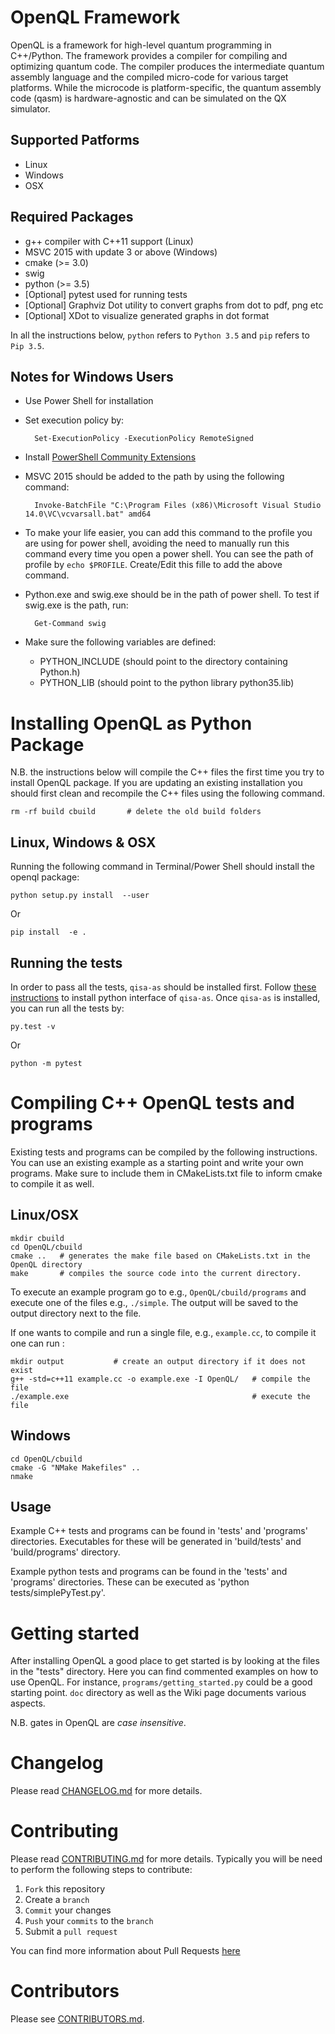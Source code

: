 # OpenQL Framework #

OpenQL is a framework for high-level quantum programming in C++/Python. The framework provides a compiler for compiling and optimizing quantum code. The compiler produces the intermediate quantum assembly language and the compiled micro-code for various target platforms. While the microcode is platform-specific, the quantum assembly code (qasm) is hardware-agnostic and can be simulated on the QX simulator.

## Supported Patforms

* Linux
* Windows
* OSX

## Required Packages

* g++ compiler with C++11 support (Linux)
* MSVC 2015 with update 3 or above (Windows)
* cmake (>= 3.0)
* swig
* python (>= 3.5)
* [Optional] pytest used for running tests
* [Optional] Graphviz Dot utility to convert graphs from dot to pdf, png etc
* [Optional] XDot to visualize generated graphs in dot format

In all the instructions below, `python` refers to `Python 3.5` and `pip` refers to `Pip 3.5`.

## Notes for Windows Users

* Use Power Shell for installation
* Set execution policy by:

        Set-ExecutionPolicy -ExecutionPolicy RemoteSigned

* Install [PowerShell Community Extensions](https://www.google.com "PowerShell Community Extensions")
* MSVC 2015 should be added to the path by using the following command:

        Invoke-BatchFile "C:\Program Files (x86)\Microsoft Visual Studio 14.0\VC\vcvarsall.bat" amd64
* To make your life easier, you can add this command to the profile you are using for power shell, avoiding the need to manually run this command every time you open a power shell. You can see the path of profile by `echo $PROFILE`. Create/Edit this fille to add the above command.

* Python.exe and swig.exe should be in the path of power shell. To test if swig.exe is the path, run:

        Get-Command swig

* Make sure the following variables are defined:
  * PYTHON\_INCLUDE (should point to the directory containing Python.h)
  * PYTHON\_LIB (should point to the python library python35.lib)


# Installing OpenQL as Python Package

N.B. the instructions below will compile the C++ files the first time you try to install OpenQL package. If you are updating an existing installation you should first clean and recompile the C++ files using the following command. 

```
rm -rf build cbuild       # delete the old build folders
```

## Linux, Windows & OSX

Running the following command in Terminal/Power Shell should install the openql package:

```
python setup.py install  --user
```

Or

```
pip install  -e .
```

## Running the tests

In order to pass all the tests, `qisa-as` should be installed first. Follow [these instructions](https://github.com/DiCarloLab-Delft/ElecPrj_CCLight/tree/development/qisa-as) to install python interface of `qisa-as`. Once `qisa-as` is installed, you can run all the tests by:

```
py.test -v
```

Or

```
python -m pytest
```


# Compiling C++ OpenQL tests and programs

Existing tests and programs can be compiled by the following instructions. You can use an existing example as a starting point and write your own programs. Make sure to include them in CMakeLists.txt file to inform cmake to compile it as well.


## Linux/OSX

```
mkdir cbuild 
cd OpenQL/cbuild 
cmake ..   # generates the make file based on CMakeLists.txt in the OpenQL directory
make       # compiles the source code into the current directory. 
```

To execute an example program go to e.g., `OpenQL/cbuild/programs` and execute one of the files e.g.,  `./simple`. The output will be saved to the output directory next to the file.

If one wants to compile and run a single file, e.g., `example.cc`, to compile it one can run : 

```
mkdir output           # create an output directory if it does not exist
g++ -std=c++11 example.cc -o example.exe -I OpenQL/   # compile the file
./example.exe                                         # execute the file
```

## Windows

```
cd OpenQL/cbuild
cmake -G "NMake Makefiles" ..
nmake
```

## Usage

Example C++ tests and programs can be found in 'tests' and 'programs'
directories. Executables for these will be generated in 'build/tests' and 'build/programs'
directory.

Example python tests and programs can be found in the 'tests' and 'programs' directories.
These can be executed as 'python tests/simplePyTest.py'.

# Getting started 

After installing OpenQL a good place to get started is by looking at the files
in the "tests" directory. Here you can find commented examples on how to use OpenQL.
For instance, `programs/getting_started.py` could be a good starting point.
`doc` directory as well as the Wiki page documents various aspects.

N.B. gates in OpenQL are *case insensitive*. 

# Changelog

Please read [CHANGELOG.md](CHANGELOG.md) for more details.


# Contributing

Please read [CONTRIBUTING.md](CONTRIBUTING.md) for more details.
Typically you will be need to perform the following steps to contribute:

1. `Fork` this repository
1. Create a `branch`
1. `Commit` your changes
1. `Push` your `commits` to the `branch`
1. Submit a `pull request`

You can find more information about Pull Requests [here](https://help.github.com/categories/collaborating-on-projects-using-pull-requests/)

# Contributors
Please see [CONTRIBUTORS.md](CONTRIBUTORS.md).

